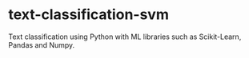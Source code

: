 # text-classification-svm

Text classification using Python with ML libraries such as Scikit-Learn, Pandas and Numpy.

